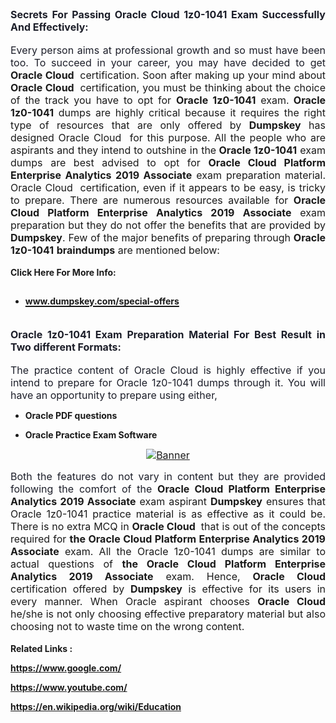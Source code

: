 <h2 style="margin: 0cm 0cm 0.0001pt; text-align: justify;"><span style="font-size:12pt"><span new="" roman="" style="font-family:" times=""><strong><span arial="" style="font-family:"><span style="color:#1c1e29">Secrets For Passing Oracle Cloud  1z0-1041 Exam Successfully And Effectively:</span></span></strong></span></span></h2>

<p style="margin:0cm; margin-bottom:.0001pt; text-align:justify; margin-right:0cm; margin-left:0cm"> </p>

<p style="margin:0cm; margin-bottom:.0001pt; text-align:justify; margin-right:0cm; margin-left:0cm"><span style="font-size:12pt"><span new="" roman="" style="font-family:" times=""><span arial="" style="font-family:"><span style="color:#1c1e29">Every person aims at professional growth and so must have been too. To succeed in your career, you may have decided to get</span></span><strong style="white-space:pre-wrap"><span arial="" style="font-family:"> Oracle Cloud </span></strong><span style="white-space:pre-wrap"> certification. Soon after making up your mind about </span><strong style="white-space:pre-wrap"><span arial="" style="font-family:">Oracle Cloud </span></strong><span style="white-space:pre-wrap"> certification, you must be thinking about the choice of the track you have to opt for </span><strong style="white-space:pre-wrap"><span arial="" style="font-family:">Oracle 1z0-1041</span></strong><span style="white-space:pre-wrap"> exam.</span><strong style="white-space:pre-wrap"><span arial="" style="font-family:"> Oracle 1z0-1041</span></strong><span style="white-space:pre-wrap"> dumps are highly critical because it requires the right type of resources that are only offered by </span><strong style="white-space:pre-wrap"><span arial="" style="font-family:">Dumpskey</span></strong><span style="white-space:pre-wrap"> has designed Oracle Cloud  for this purpose. All the people who are aspirants and they intend to outshine in the</span><strong style="white-space:pre-wrap"><span arial="" style="font-family:"> Oracle 1z0-1041</span></strong><span style="white-space:pre-wrap"> exam dumps are best advised to opt for </span><strong style="white-space:pre-wrap"><span arial="" style="font-family:">Oracle Cloud Platform Enterprise Analytics 2019 Associate</span></strong><span style="white-space:pre-wrap"> exam preparation material. Oracle Cloud  certification, even if it appears to be easy, is tricky to prepare. There are numerous resources available for </span><strong style="white-space:pre-wrap"><span arial="" style="font-family:">Oracle Cloud Platform Enterprise Analytics 2019 Associate</span></strong><span style="white-space:pre-wrap"> exam preparation but they do not offer the benefits that are provided by </span><strong style="white-space:pre-wrap"><span arial="" style="font-family:">Dumpskey</span></strong><span style="white-space:pre-wrap">. Few of the major benefits of preparing through </span><strong style="white-space:pre-wrap"><span arial="" style="font-family:">Oracle 1z0-1041</span></strong><span style="white-space:pre-wrap"> <strong>braindumps</strong> are mentioned below: </span></span></span></p>

<p style="margin:0cm; margin-bottom:.0001pt; text-align:justify; margin-right:0cm; margin-left:0cm"> </p>

<p style="margin:0cm; margin-bottom:.0001pt; text-align:justify; margin-right:0cm; margin-left:0cm"><span style="font-size:14px;"><strong>Click Here For More Info:</strong></span></p>

<ul>
	<li>
	<h2><a href="https://www.dumpskey.com/special-offers"><span style="font-size:14px;"><strong>www.dumpskey.com/special-offers</strong></span></a></h2>
	</li>
</ul>

<p style="margin:0cm; margin-bottom:.0001pt; text-align:justify; margin-right:0cm; margin-left:0cm"> </p>

<h3 style="margin: 0cm 0cm 0.0001pt; text-align: justify;"><span style="font-size:12pt"><span new="" roman="" style="font-family:" times=""><strong><span arial="" style="font-family:"><span style="color:#1c1e29">Oracle 1z0-1041 Exam Preparation Material For Best Result in Two different Formats:</span></span></strong></span></span></h3>

<p style="margin:0cm; margin-bottom:.0001pt; text-align:justify; margin-right:0cm; margin-left:0cm"> </p>

<p style="margin:0cm; margin-bottom:.0001pt; text-align:justify; margin-right:0cm; margin-left:0cm"><span style="font-size:12pt"><span new="" roman="" style="font-family:" times=""><span arial="" style="font-family:"><span style="color:#1c1e29">The practice content of Oracle Cloud  is highly effective if you intend to prepare for Oracle 1z0-1041 dumps through it. You will have an opportunity to prepare using either,</span></span></span></span></p>

<ul>
	<li style="margin: 0cm 0cm 0.0001pt; text-align: justify;">
	<p><span style="font-size:14px;"><strong>Oracle PDF questions</strong></span></p>
	</li>
	<li style="margin: 0cm 0cm 0.0001pt; text-align: justify;">
	<p><span style="font-size:14px;"><strong>Oracle Practice Exam Software</strong></span></p>
	</li>
</ul>

<p style="text-align: center;"><a href="https://www.dumpskey.com/oracle/1z0-1041-braindumps"><span style="font-size:12pt"><span new="" roman="" style="font-family:" times=""><span style="white-space:pre-wrap"><span style="white-space:pre-wrap"><img src="http://soperdoper.com/search_portal/uploads/general_banners/1532338720_BANNER-8.jpg" alt="Banner"/></span></span></span></span></a></p>

<p style="margin:0cm; margin-bottom:.0001pt; text-align:justify; margin-right:0cm; margin-left:0cm"><span style="font-size:12pt"><span new="" roman="" style="font-family:" times=""><span arial="" style="font-family:"><span style="color:#1c1e29">Both the features do not vary in content but they are provided following the comfort of the </span></span><strong style="white-space:pre-wrap"><span arial="" style="font-family:">Oracle Cloud Platform Enterprise Analytics 2019 Associate</span></strong><span style="white-space:pre-wrap"> exam aspirant <strong>D</strong></span><strong style="white-space:pre-wrap"><span style="white-space:pre-wrap"><span arial="" style="font-family:">umpskey</span></span></strong><span style="white-space:pre-wrap"> ensures that Oracle 1z0-1041 practice material is as effective as it could be. There is no extra MCQ in </span><strong style="white-space:pre-wrap"><span arial="" style="font-family:">Oracle Cloud </span></strong><span style="white-space:pre-wrap"> that is out of the concepts required for </span><strong style="white-space:pre-wrap"><span arial="" style="font-family:">the Oracle Cloud Platform Enterprise Analytics 2019 Associate</span></strong><span style="white-space:pre-wrap"> exam. All the Oracle 1z0-1041 dumps are similar to actual questions of </span><strong style="white-space:pre-wrap"><span arial="" style="font-family:">the Oracle Cloud Platform Enterprise Analytics 2019 Associate</span></strong><span style="white-space:pre-wrap"> exam. Hence, </span><strong style="white-space:pre-wrap"><span arial="" style="font-family:">Oracle Cloud </span></strong><span style="white-space:pre-wrap"> certification offered by <strong>D</strong></span><strong style="white-space:pre-wrap"><span style="white-space:pre-wrap"><span arial="" style="font-family:">umpskey</span></span></strong><span style="white-space:pre-wrap"> is effective for its users in every manner. When Oracle aspirant chooses </span><strong style="white-space:pre-wrap"><span arial="" style="font-family:">Oracle Cloud </span></strong><span style="white-space:pre-wrap"> he/she is not only choosing effective preparatory material but also choosing not to waste time on the wrong content.</span></span></span></p>

<p style="margin:0cm; margin-bottom:.0001pt; text-align:justify; margin-right:0cm; margin-left:0cm"> </p>

<p style="margin: 0cm 0cm 0.0001pt;"><strong>Related Links :</strong></p>

<p><strong><a href="https://www.google.com/">https://www.google.com/</a></strong></p>

<p><strong><a href="https://www.youtube.com/">https://www.youtube.com/</a></strong></p>

<p><strong><a href="https://en.wikipedia.org/wiki/Education">https://en.wikipedia.org/wiki/Education</a></strong></p>
